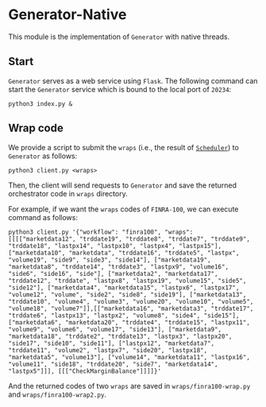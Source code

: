# Generator-Native

This module is the implementation of `Generator` with native threads.

## Start
`Generator` serves as a web service using `Flask`. The following command can start the `Generator` service which is bound to the local port of `20234`:
```
python3 index.py &
```

## Wrap code
We provide a script to submit the `wraps` (i.e., the result of [`Scheduler`](https://github.com/ykiauz/Chiron/blob/main/Scheduler/native/README.md)) to `Generator` as follows:
```
python3 client.py <wraps>
```
Then, the client will send requests to `Generator` and save the returned orchestrator code in `wraps` directory.

For example, if we want the `wraps` codes of `FINRA-100`, we can execute command as follows:
```
python3 client.py '{"workflow": "finra100", "wraps": [[[["marketdata12", "trddate19", "trddate8", "trddate7", "trddate9", "trddate18", "lastpx14", "lastpx10", "lastpx4", "lastpx15"], ["marketdata10", "marketdata", "trddate16", "trddate5", "lastpx", "volume19", "side9", "side3", "side14"], ["marketdata19", "marketdata8", "trddate14", "trddate3", "lastpx9", "volume16", "side6", "side16", "side"], ["marketdata2", "marketdata17", "trddate12", "trddate", "lastpx8", "lastpx19", "volume15", "side5", "side12"], ["marketdata4", "marketdata15", "lastpx6", "lastpx17", "volume12", "volume", "side2", "side8", "side19"], ["marketdata13", "trddate10", "volume4", "volume3", "volume20", "volume10", "volume5", "volume18", "volume7"]],[["marketdata16", "marketdata3", "trddate17", "trddate6", "lastpx13", "lastpx2", "volume8", "side4", "side15"],["marketdata6", "marketdata20", "trddate4", "trddate15", "lastpx11", "volume9", "volume6", "volume17", "side13"], ["marketdata9", "marketdata18", "trddate2", "trddate13", "lastpx3", "lastpx20", "side17", "side10", "side11"], ["lastpx12", "marketdata7", "trddate11", "volume2", "lastpx7", "side20", "lastpx18", "marketdata5", "volume13"], ["volume14", "marketdata11", "lastpx16", "volume11", "side18", "trddate20", "side7", "marketdata14", "lastpx5"]]], [[["CheckMarginBalance"]]]]}'
```
And the returned codes of two `wraps` are saved in `wraps/finra100-wrap.py` and `wraps/finra100-wrap2.py`.